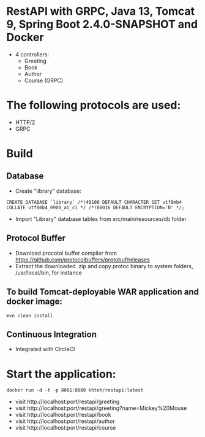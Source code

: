 # RestAPI with GRPC, Java 13, Tomcat 9, Spring Boot 2.4.0-SNAPSHOT and Docker
* 4 controllers:
  - Greeting
  - Book
  - Author
  - Course (GRPC)

# The following protocols are used:
* HTTP/2
* GRPC
  
# Build

## Database
* Create "library" database:
```
CREATE DATABASE `library` /*!40100 DEFAULT CHARACTER SET utf8mb4 COLLATE utf8mb4_0900_ai_ci */ /*!80016 DEFAULT ENCRYPTION='N' */;
```
* Import "Library" database tables from src/main/resources/db folder

## Protocol Buffer
* Download procotol buffer compiler from https://github.com/protocolbuffers/protobuf/releases
* Extract the downloaded .zip and copy protoc binary to system folders, /usr/local/bin, for instance

## To build Tomcat-deployable WAR application and docker image:
`mvn clean install`

## Continuous Integration
* Integrated with CircleCI

# Start the application:
`docker run -d -t -p 8081:8080 khteh/restapi:latest`

* visit http://localhost:port/restapi/greeting
* visit http://localhost:port/restapi/greeting?name=Mickey%20Mouse
* visit http://localhost:port/restapi/book
* visit http://localhost:port/restapi/author
* visit http://localhost:port/restapi/course

